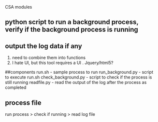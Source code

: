 CSA modules 

## python script to run a background process, verify if the background process is running 
## output the log data if any

1. need to combine them into functions 
2. I hate UI, but this tool requires a UI . Jquery/html5?

##components 
run.sh - sample process to run 
run_background.py - script to execute run.sh
check_background.py - script to check if the process is still running 
readfile.py - read the output of the log after the process as completed 


## process file 

run process > check if running > read log file
